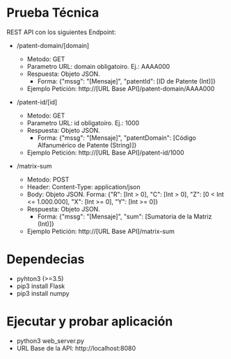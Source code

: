 # Prueba Técnica
REST API con los siguientes Endpoint:
+ /patent-domain/[domain]
  + Metodo: GET
  + Parametro URL: domain obligatoiro. Ej.: AAAA000
  + Respuesta: Objeto JSON. 
    + Forma: {"mssg": "[Mensaje]", "patentId": [ID de Patente (Int)]}
  + Ejemplo Petición: http://[URL Base API]/patent-domain/AAAA000

+ /patent-id/[id]
  + Metodo: GET
  + Parametro URL: id obligatoiro. Ej.: 1000
  + Respuesta: Objeto JSON. 
    + Forma: {"mssg": "[Mensaje]", "patentDomain": [Código Alfanumérico de Patente (String)]}
  + Ejemplo Petición: http://[URL Base API]/patent-id/1000
  
+ /matrix-sum
  + Metodo: POST
  + Header: Content-Type:  application/json
  + Body: Objeto JSON. Forma: {"R": [Int > 0], "C": [Int > 0], "Z": [0 < Int <= 1.000.000], "X": [Int >= 0], "Y": [Int >= 0]}
  + Respuesta: Objeto JSON. 
    + Forma: {"mssg": "[Mensaje]", "sum": [Sumatoria de la Matriz (Int)]}
  + Ejemplo Petición: http://[URL Base API]/matrix-sum

# Dependecias
+ pyhton3 (>=3.5)
+ pip3 install Flask
+ pip3 install numpy

# Ejecutar y probar aplicación
+ python3 web_server.py
+ URL Base de la API: http://localhost:8080
